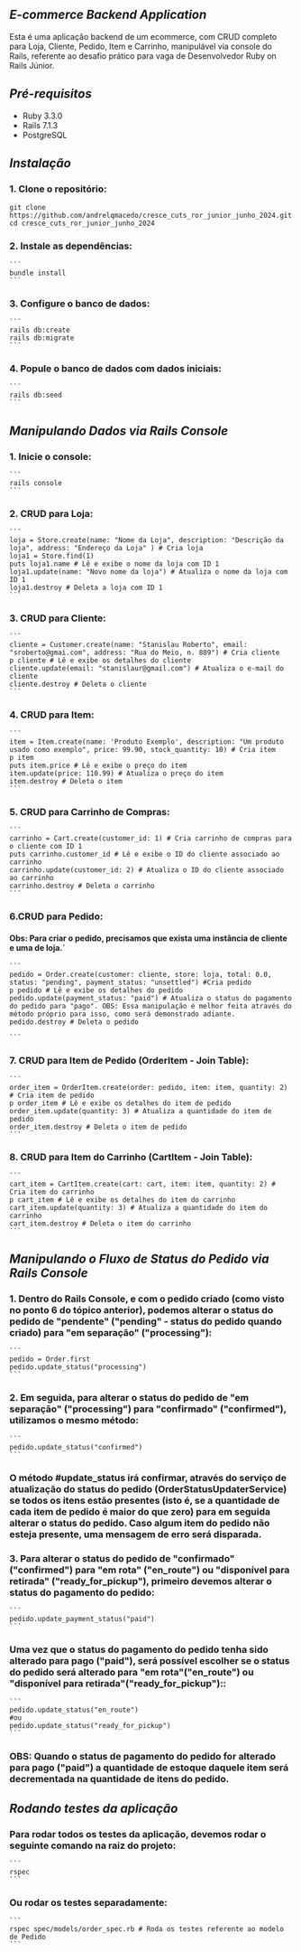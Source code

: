 ## *E-commerce Backend Application*

Esta é uma aplicação backend de um ecommerce, com CRUD completo para Loja, Cliente, Pedido, Item e Carrinho, manipulável via console do Rails, referente ao desafio prático para vaga de Desenvolvedor Ruby on Rails Júnior.

## *Pré-requisitos*

- Ruby 3.3.0
- Rails 7.1.3
- PostgreSQL

## *Instalação*

### 1. Clone o repositório:

    
    git clone https://github.com/andrelqmacedo/cresce_cuts_ror_junior_junho_2024.git
    cd cresce_cuts_ror_junior_junho_2024
    

### 2. Instale as dependências:

    ```
    bundle install
    ```

### 3. Configure o banco de dados:

    ```
    rails db:create
    rails db:migrate
    ```

### 4. Popule o banco de dados com dados iniciais:

    ```
    rails db:seed
    ```

## *Manipulando Dados via Rails Console*

### 1. Inicie o console:

    ```
    rails console 
    ```
### 2. CRUD para Loja:
    ```
    loja = Store.create(name: "Nome da Loja", description: "Descrição da loja", address: "Endereço da Loja" ) # Cria loja
    loja1 = Store.find(1)
    puts loja1.name # Lê e exibe o nome da loja com ID 1
    loja1.update(name: "Novo nome da loja") # Atualiza o nome da loja com ID 1
    loja1.destroy # Deleta a loja com ID 1
    ```
### 3. CRUD para Cliente:

    ```
    cliente = Customer.create(name: "Stanislau Roberto", email: "sroberto@gmai.com", address: "Rua do Meio, n. 889") # Cria cliente
    p cliente # Lê e exibe os detalhes do cliente 
    cliente.update(email: "stanislaur@gmail.com") # Atualiza o e-mail do cliente 
    cliente.destroy # Deleta o cliente 
    ```
### 4. CRUD para Item:
    ```
    item = Item.create(name: 'Produto Exemplo', description: "Um produto usado como exemplo", price: 99.90, stock_quantity: 10) # Cria item
    p item
    puts item.price # Lê e exibe o preço do item 
    item.update(price: 110.99) # Atualiza o preço do item 
    item.destroy # Deleta o item 
    ```
### 5. CRUD para Carrinho de Compras:
    ```
    carrinho = Cart.create(customer_id: 1) # Cria carrinho de compras para o cliente com ID 1
    puts carrinho.customer_id # Lê e exibe o ID do cliente associado ao carrinho 
    carrinho.update(customer_id: 2) # Atualiza o ID do cliente associado ao carrinho 
    carrinho.destroy # Deleta o carrinho 
    ```
### 6.CRUD para Pedido:
#### Obs: Para criar o pedido, precisamos que exista uma instância de cliente e uma de loja.´
    ```
    pedido = Order.create(customer: cliente, store: loja, total: 0.0, status: "pending", payment_status: "unsettled") #Cria pedido
    p pedido # Lê e exibe os detalhes do pedido
    pedido.update(payment_status: "paid") # Atualiza o status do pagamento do pedido para "pago". OBS: Essa manipulação é melhor feita através do método próprio para isso, como será demonstrado adiante.
    pedido.destroy # Deleta o pedido

    ```
### 7. CRUD para Item de Pedido (OrderItem - Join Table):
    ```
    order_item = OrderItem.create(order: pedido, item: item, quantity: 2) # Cria item de pedido
    p order_item # Lê e exibe os detalhes do item de pedido 
    order_item.update(quantity: 3) # Atualiza a quantidade do item de pedido 
    order_item.destroy # Deleta o item de pedido 
    ```
### 8. CRUD para Item do Carrinho (CartItem - Join Table):
    ```
    cart_item = CartItem.create(cart: cart, item: item, quantity: 2) # Cria item do carrinho
    p cart_item # Lê e exibe os detalhes do item do carrinho 
    cart_item.update(quantity: 3) # Atualiza a quantidade do item do carrinho 
    cart_item.destroy # Deleta o item do carrinho
    ```
## *Manipulando o Fluxo de Status do Pedido via Rails Console*

### 1. Dentro do Rails Console, e com o pedido criado (como visto no ponto 6 do tópico anterior), podemos alterar o status do pedido de "pendente" ("pending" - status do pedido quando criado) para "em separação" ("processing"):
    ```
    pedido = Order.first
    pedido.update_status("processing")
    ```
### 2. Em seguida, para alterar o status do pedido de "em separação" ("processing") para "confirmado" ("confirmed"), utilizamos o mesmo método:
    ```
    pedido.update_status("confirmed")
    ```     
### O método #update_status irá confirmar, através do serviço de atualização do status do pedido (OrderStatusUpdaterService) se todos os itens estão presentes (isto é, se a quantidade de cada item de pedido é maior do que zero) para em seguida alterar o status do pedido. Caso algum item do pedido não esteja presente, uma mensagem de erro será disparada.

### 3. Para alterar o status do pedido de "confirmado" ("confirmed") para "em rota" ("en_route") ou "disponível para retirada" ("ready_for_pickup"), primeiro devemos alterar o status do pagamento do pedido:
    ```
    pedido.update_payment_status("paid")
    ```
### Uma vez que o status do pagamento do pedido tenha sido alterado para pago ("paid"), será possível escolher se o status do pedido será alterado para "em rota"("en_route") ou "disponível para retirada"("ready_for_pickup")::
    ```
    pedido.update_status("en_route")
    #ou
    pedido.update_status("ready_for_pickup")
    ```
### OBS: Quando o status de pagamento do pedido for alterado para pago ("paid") a quantidade de estoque daquele item será decrementada na quantidade de itens do pedido.

## *Rodando testes da aplicação*

### Para rodar todos os testes da aplicação, devemos rodar o seguinte comando na raiz do projeto:
    ```
    rspec
    ```
### Ou rodar os testes separadamente:
    ```
    rspec spec/models/order_spec.rb # Roda os testes referente ao modelo de Pedido
    ``` 
